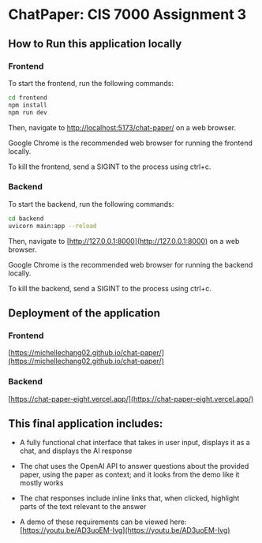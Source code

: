 # ChatPaper: CIS 7000 Assignment 3

## How to Run this application locally

### Frontend
To start the frontend, run the following commands:
```bash
cd frontend
npm install
npm run dev
```
Then, navigate to [http://localhost:5173/chat-paper/](http://localhost:5173/chat-paper/) on a web browser.

Google Chrome is the recommended web browser for running the frontend locally.

To kill the frontend, send a SIGINT to the process using ctrl+c.

### Backend
To start the backend, run the following commands:
```bash
cd backend
uvicorn main:app --reload
```

Then, navigate to [http://127.0.0.1:8000](http://127.0.0.1:8000) on a web browser.

Google Chrome is the recommended web browser for running the backend locally.

To kill the backend, send a SIGINT to the process using ctrl+c.

## Deployment of the application

### Frontend
[https://michellechang02.github.io/chat-paper/](https://michellechang02.github.io/chat-paper/)

### Backend
[https://chat-paper-eight.vercel.app/](https://chat-paper-eight.vercel.app/)


## This final application includes:

- A fully functional chat interface that takes in user input, displays it as a chat, and displays the AI response

- The chat uses the OpenAI API to answer questions about the provided paper, using the paper as context; and it looks from the demo like it mostly works

- The chat responses include inline links that, when clicked, highlight parts of the text relevant to the answer

- A demo of these requirements can be viewed here: [https://youtu.be/AD3uoEM-Ivg](https://youtu.be/AD3uoEM-Ivg)


